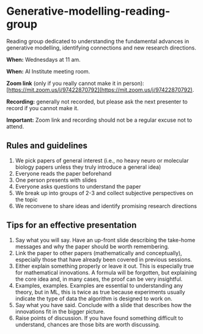 # Generative-modelling-reading-group

Reading group dedicated to understanding the fundamental advances in generative modelling, identifying connections and new research directions.

**When:** Wednesdays at 11 am.

**When:** AI Institute meeting room.

**Zoom link** (only if you really cannot make it in person): [https://mit.zoom.us/j/97422870792](https://mit.zoom.us/j/97422870792).

**Recording:** generally not recorded, but please ask the next presenter to record if you cannot make it.

**Important:** Zoom link and recording should not be a regular excuse not to attend.

## Rules and guidelines

1) We pick papers of general interest (i.e., no heavy neuro or molecular biology papers unless they truly introduce a general idea)
2) Everyone reads the paper beforehand
3) One person presents with slides
5) Everyone asks questions to understand the paper
6) We break up into groups of 2-3 and collect subjective perspectives on the topic
7) We reconvene to share ideas and identify promising research directions

## Tips for an effective presentation

1) Say what you will say. Have an up-front slide describing the take-home messages and why the paper should be worth remembering.
2) Link the paper to other papers (mathematically and conceptually), especially those that have already been covered in previous sessions.
3) Either explain something properly or leave it out. This is especially true for mathematical innovations. A formula will be forgotten, but explaining the core idea and, in many cases, the proof can be very insightful.
4) Examples, examples. Examples are essential to understanding any theory, but in ML, this is twice as true because experiments usually indicate the type of data the algorithm is designed to work on.
5) Say what you have said. Conclude with a slide that describes how the innovations fit in the bigger picture.
6) Raise points of discussion. If you have found something difficult to understand, chances are those bits are worth discussing.
